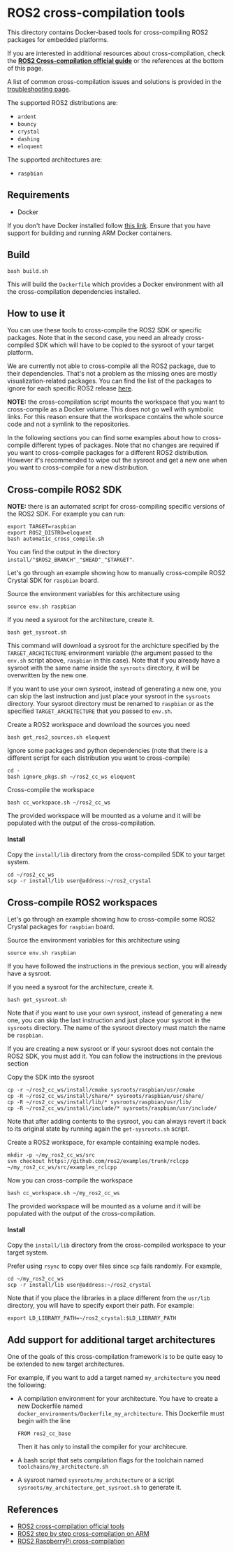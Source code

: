 # ROS2 cross-compilation tools

This directory contains Docker-based tools for cross-compiling ROS2 packages for embedded platforms.

If you are interested in additional resources about cross-compilation, check the [**ROS2 Cross-compilation official guide**](https://index.ros.org/doc/ros2/Tutorials/Cross-compilation) or the references at the bottom of this page.

A list of common cross-compilation issues and solutions is provided in the [troubleshooting page](troubleshooting.md).

The supported ROS2 distributions are:

 - `ardent`
 - `bouncy`
 - `crystal`
 - `dashing`
 - `eloquent`


The supported architectures are:

 - `raspbian`


## Requirements

 - Docker

If you don't have Docker installed follow [this link](../docker_setup.md).
Ensure that you have support for building and running ARM Docker containers.

## Build


    bash build.sh

This will build the `Dockerfile` which provides a Docker environment with all the cross-compilation dependencies installed.

## How to use it

You can use these tools to cross-compile the ROS2 SDK or specific packages. Note that in the second case, you need an already cross-compiled SDK which will have to be copied to the sysroot of your target platform.

We are currently not able to cross-compile all the ROS2 package, due to their dependencies.
That's not a problem as the missing ones are mostly visualization-related packages.
You can find the list of the packages to ignore for each specific ROS2 release [here](ignore_pkgs_scripts).

**NOTE:** the cross-compilation script mounts the workspace that you want to cross-compile as a Docker volume. This does not go well with symbolic links. For this reason ensure that the workspace contains the whole source code and not a symlink to the repositories.

In the following sections you can find some examples about how to cross-compile different types of packages.
Note that no changes are required if you want to cross-compile packages for a different ROS2 distribution.
However it's recommended to wipe out the sysroot and get a new one when you want to cross-compile for a new distribution.

## Cross-compile ROS2 SDK

**NOTE:** there is an automated script for cross-compiling specific versions of the ROS2 SDK.
For example you can run:

```
export TARGET=raspbian
export ROS2_DISTRO=eloquent
bash automatic_cross_compile.sh
```

You can find the output in the directory `install/"$ROS2_BRANCH"_"$HEAD"_"$TARGET"`.

Let's go through an example showing how to manually cross-compile ROS2 Crystal SDK for `raspbian` board.

Source the environment variables for this architecture using

    source env.sh raspbian

If you need a sysroot for the architecture, create it.

    bash get_sysroot.sh

This command will download a sysroot for the archicture specified by the `TARGET_ARCHITECTURE` environment variable (the argument passed to the `env.sh` script above, `raspbian` in this case).
Note that if you already have a sysroot with the same name inside the `sysroots` directory, it will be overwritten by the new one.

If you want to use your own sysroot, instead of generating a new one, you can skip the last instruction and just place your sysroot in the `sysroots` directory. Your sysroot directory must be renamed to `raspbian` or as the specified `TARGET_ARCHITECTURE` that you passed to `env.sh`.

Create a ROS2 workspace and download the sources you need

    bash get_ros2_sources.sh eloquent

Ignore some packages and python dependencies (note that there is a different script for each distribution you want to  cross-compile)

    cd -
    bash ignore_pkgs.sh ~/ros2_cc_ws eloquent

Cross-compile the workspace

    bash cc_workspace.sh ~/ros2_cc_ws

The provided workspace will be mounted as a volume and it will be populated with the output of the cross-compilation.

#### Install

Copy the `install/lib` directory from the cross-compiled SDK to your target system.
```
cd ~/ros2_cc_ws
scp -r install/lib user@address:~/ros2_crystal
```

## Cross-compile ROS2 workspaces

Let's go through an example showing how to cross-compile some ROS2 Crystal packages for `raspbian` board.

Source the environment variables for this architecture using

    source env.sh raspbian

If you have followed the instructions in the previous section, you will already have a sysroot.

If you need a sysroot for the architecture, create it.

    bash get_sysroot.sh

Note that if you want to use your own sysroot, instead of generating a new one, you can skip the last instruction and just place your sysroot in the `sysroots` directory. The name of the sysroot directory must match the name be `raspbian`.

If you are creating a new sysroot or if your sysroot does not contain the ROS2 SDK, you must add it.
You can follow the instructions in the previous section

Copy the SDK into the sysroot

    cp -r ~/ros2_cc_ws/install/cmake sysroots/raspbian/usr/cmake
    cp -R ~/ros2_cc_ws/install/share/* sysroots/raspbian/usr/share/
    cp -R ~/ros2_cc_ws/install/lib/* sysroots/raspbian/usr/lib/
    cp -R ~/ros2_cc_ws/install/include/* sysroots/raspbian/usr/include/

Note that after adding contents to the sysroot, you can always revert it back to its original state by running again the `get-sysroots.sh` script.

Create a ROS2 workspace, for example containing example nodes.

    mkdir -p ~/my_ros2_cc_ws/src
    svn checkout https://github.com/ros2/examples/trunk/rclcpp ~/my_ros2_cc_ws/src/examples_rclcpp

Now you can cross-compile the workspace

    bash cc_workspace.sh ~/my_ros2_cc_ws

The provided workspace will be mounted as a volume and it will be populated with the output of the cross-compilation.


#### Install

Copy the `install/lib` directory from the cross-compiled workspace to your target system.

Prefer using `rsync` to copy over files since `scp` fails randomly. For example,

```
cd ~/my_ros2_cc_ws
scp -r install/lib user@address:~/ros2_crystal
```

Note that if you place the libraries in a place different from the `usr/lib` directory, you will have to specify export their path.
For example:

    export LD_LIBRARY_PATH=~/ros2_crystal:$LD_LIBRARY_PATH


## Add support for additional target architectures

One of the goals of this cross-compilation framework is to be quite easy to be extended to new target architectures.

For example, if you want to add a target named `my_architecture` you need the following:

 - A compilation environment for your architecture. You have to create a new Dockerfile named `docker_environments/Dockerfile_my_architecture`. This Dockerfile must begin with the line
    ```
    FROM ros2_cc_base
    ```

    Then it has only to install the compiler for your architecure.
 - A bash script that sets compilation flags for the toolchain named `toolchains/my_architecture.sh`
 - A sysroot named `sysroots/my_architecture` or a script `sysroots/my_architecture_get_sysroot.sh` to generate it.


## References

 - [ROS2 cross-compilation official tools](https://github.com/ros2/cross_compile)
 - [ROS2 step by step cross-compilation on ARM](https://github.com/ros2-for-arm/ros2/wiki/ROS2-on-arm-architecture)
 - [ROS2 RaspberryPi cross-compilation](https://github.com/alsora/ros2-raspberrypi)
